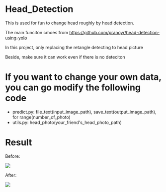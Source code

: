 # Head_Detection

This is used for fun to change head roughly by head detection.

The main funciton cmoes from https://github.com/pranoyr/head-detection-using-yolo

In this project, only replacing the retangle detecting to head picture

Beside, make sure it can work even if there is no deteciton


# If you want to change your own data, you can go modify the following code

 - predict.py: file_text(input_image_path), save_text(output_image_path), for range(number_of_photo)
 - utils.py: head_photo(your_friend's_head_photo_path)

# Result

Before:

![](test_movie.gif)

After:

![](output_movie.gif)
